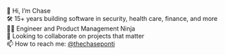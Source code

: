 👋 Hi, I’m Chase  
🛠 15+ years building software in security, health care, finance, and more  
💁‍♀️ Engineer and Product Management Ninja  
👀 Looking to collaborate on projects that matter  
📫 How to reach me: [@thechaseponti](https://twitter.com/thechaseponti)

<!---
charlesponti/charlesponti is a ✨ special ✨ repository because its `README.md` (this file) appears on your GitHub profile.
You can click the Preview link to take a look at your changes.
--->
